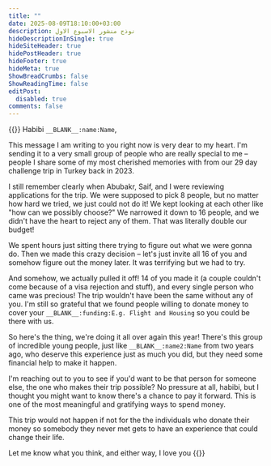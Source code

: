 ```yaml
---
title: ""
date: 2025-08-09T18:10:00+03:00
description: نوذج منشور الاسبوع الاول
hideDescriptionInSingle: true
hideSiteHeader: true
hidePostHeader: true
hideFooter: true
hideMeta: true
ShowBreadCrumbs: false
ShowReadingTime: false
editPost:
  disabled: true
comments: false
---
```

{{<fillableText id="29dc-trip-donation-request-msg-2023-en">}}
Habibi `__BLANK__:name:Name`,

This message I am writing to you right now is very dear to my heart. I'm sending it to a very small group of people who are really special to me – people I share some of my most cherished memories with from our 29 day challenge trip in Turkey back in 2023.

I still remember clearly when Abubakr, Saif, and I were reviewing applications for the trip. We were supposed to pick 8 people, but no matter how hard we tried, we just could not do it! We kept looking at each other like "how can we possibly choose?" We narrowed it down to 16 people, and we didn't have the heart to reject any of them. That was literally double our budget!

We spent hours just sitting there trying to figure out what we were gonna do. Then we made this crazy decision – let's just invite all 16 of you and somehow figure out the money later. It was terrifying but we had to try.

And somehow, we actually pulled it off! 14 of you made it (a couple couldn't come because of a visa rejection and stuff), and every single person who came was precious! The trip wouldn't have been the same without any of you. I'm still so grateful that we found people willing to donate money to cover your `__BLANK__:funding:E.g. Flight and Housing` so you could be there with us.

So here's the thing, we're doing it all over again this year! There's this group of incredible young people, just like `__BLANK__:name2:Name` from two years ago, who deserve this experience just as much you did, but they need some financial help to make it happen.

I'm reaching out to you to see if you'd want to be that person for someone else, the one who makes their trip possible? No pressure at all, habibi, but I thought you might want to know there's a chance to pay it forward. This is one of the most meaningful and gratifying ways to spend money.

This trip would not happen if not for the the individuals who donate their money so somebody they never met gets to have an experience that could change their life.

Let me know what you think, and either way, I love you
{{</fillableText>}}

